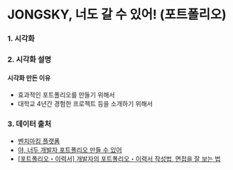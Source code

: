 # JONGSKY, 너도 갈 수 있어! (포트폴리오)

### 1. 시각화

### 2. 시각화 설명


#### 시각화 만든 이유

- 효과적인 포트폴리오를 만들기 위해서
- 대학교 4년간 경험한 프로젝트 등을 소개하기 위해서

### 3. 데이터 출처
- [벤치마킹 플랫폼](https://notefolio.net/untitledesignstudio/85983)
- [야, 너두 개발자 포트폴리오 만들 수 있어](https://geonlee.tistory.com/9)
- [[포트폴리오・이력서] 개발자의 포트폴리오・이력서 작성법, 면접을 잘 보는 법](https://gmlwjd9405.github.io/2018/05/04/how-to-write-a-resume-for-a-developer.html)
